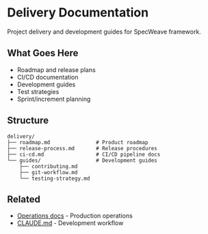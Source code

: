 # Delivery Documentation

Project delivery and development guides for SpecWeave framework.

## What Goes Here

- Roadmap and release plans
- CI/CD documentation
- Development guides
- Test strategies
- Sprint/increment planning

## Structure

```
delivery/
├── roadmap.md               # Product roadmap
├── release-process.md       # Release procedures
├── ci-cd.md                 # CI/CD pipeline docs
└── guides/                  # Development guides
    ├── contributing.md
    ├── git-workflow.md
    └── testing-strategy.md
```

## Related

- [Operations docs](../operations/index.md) - Production operations
- [CLAUDE.md](../../../CLAUDE.md) - Development workflow
